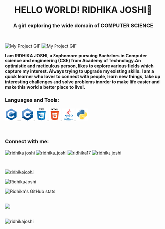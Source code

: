 <h1 align="center">HELLO WORLD! RIDHIKA JOSHI👋</h1>
<h3 align="center">A girl exploring the wide domain of COMPUTER SCIENCE</h3>

<br>
<p><img src="https://media.giphy.com/media/L1R1tvI9svkIWwpVYr/giphy.gif" alt="My Project GIF" width="600" height="400">
<img src="https://media.giphy.com/media/VTtANKl0beDFQRLDTh/giphy.gif" alt="My Project GIF" width="300" height="400"></p>


<p><b>I am RIDHIKA JOSHI, a Sophomore pursuing Bachelors in Computer science and engineering (CSE) from Academy of Technology.An optimistic and meticulous person, likes to explore various fields which capture my interest. Always trying to upgrade my existing skills. I am a quick learner who loves to connect with people, learn new things, take up interesting challenges and solve problems inorder to make life easier and make this world a better place to live!. </p>
</b>


<h3 align="left">Languages and Tools:</h3>
<p align="left">  <a href="https://www.cprogramming.com/" target= "_blank"> <img src="https://raw.githubusercontent.com/devicons/devicon/master/icons/c/c-original.svg" alt="c" width="40" height="40"/> &nbsp </a>  <a href="https://www.w3schools.com/cpp/" target="_blank"> <img src="https://raw.githubusercontent.com/devicons/devicon/master/icons/cplusplus/cplusplus-original.svg" alt="cplusplus" width="40" height="40"/> </a> <a href="https://www.w3schools.com/css/" target="_blank"> <img src="https://raw.githubusercontent.com/devicons/devicon/master/icons/css3/css3-original-wordmark.svg" alt="css3" width="40" height="40"/>  </a>  </a> <a href="https://www.w3.org/html/" target="_blank"> <img src="https://raw.githubusercontent.com/devicons/devicon/master/icons/html5/html5-original-wordmark.svg" alt="html5" width="40" height="40"/> </a> <a href="https://www.java.com" target="_blank"> <img src="https://raw.githubusercontent.com/devicons/devicon/master/icons/java/java-original.svg" alt="java" width="40" height="40"/> </a><a href="https://www.python.org" target="_blank"> <img src="https://raw.githubusercontent.com/devicons/devicon/master/icons/python/python-original.svg" alt="python" width="40" height="40"/> </a> </p>
<br>

<h3 align="left">Connect with me:</h3>
<p align="left">
<a href="https://www.linkedin.com/in/ridhika-joshi-069164221/" target="blank"><img align="center" src="https://raw.githubusercontent.com/rahuldkjain/github-profile-readme-generator/master/src/images/icons/Social/linked-in-alt.svg" alt="ridhika joshi" height="30" width="40" /></a>
<a href="https://leetcode.com/RIDHIKA_JOSHI/" target="blank"><img align="center" src="https://raw.githubusercontent.com/rahuldkjain/github-profile-readme-generator/master/src/images/icons/Social/leet-code.svg" alt="ridhika_joshi" height="30" width="40" /></a>
<a href="https://codeforces.com/profile/ridhika17" target="blank"><img align="center" src="https://raw.githubusercontent.com/rahuldkjain/github-profile-readme-generator/master/src/images/icons/Social/codeforces.svg" alt="ridhika17" height="30" width="40" /></a>
<a href="https://twitter.com/ridhika_joshi" target="blank"><img align="center" src="https://raw.githubusercontent.com/rahuldkjain/github-profile-readme-generator/master/src/images/icons/Social/twitter.svg" alt="ridhika joshi" height="30" width="40" /></a>
</p>

<br>

<p align="left"> <a href="https://github.com/ryo-ma/github-profile-trophy"><img src="https://github-profile-trophy.vercel.app/?username=ridhikajoshi" alt="ridhikajoshi" /></a> </p>


<p><img align="center" src="https://github-readme-stats.vercel.app/api/top-langs?username=RidhikaJoshi&show_icons=true&locale=en&layout=compact" alt="RidhikaJoshi" /></p>



![Ridhika's GitHub stats](https://github-readme-streak-stats.herokuapp.com/?user=RidhikaJoshi&theme=tokyonight)
<br><br>

<p><img align="left" src="https://github-readme-stats.vercel.app/api?username=RidhikaJoshi&count_private=true&show_icons=true&theme=tokyonight"></p>

<br>
<br>
<p align="left"> <img src="https://komarev.com/ghpvc/?username=ridhikajoshi&label=Profile%20views&color=0e75b6&style=flat" alt="ridhikajoshi" /> </p>




